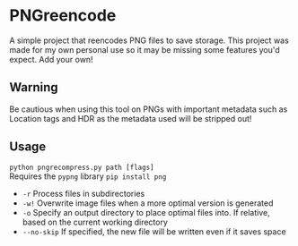 # PNGreencode
A simple project that reencodes PNG files to save storage.
This project was made for my own personal use so it may be missing some features you'd expect. Add your own!

## Warning
Be cautious when using this tool on PNGs with important metadata such as Location tags and HDR as the metadata used will be stripped out!

## Usage
`python pngrecompress.py path [flags]`  
Requires the `pypng` library `pip install png`
- `-r` Process files in subdirectories
- `-w!` Overwrite image files when a more optimal version is generated
- `-o` Specify an output directory to place optimal files into. If relative, based on the current working directory
- `--no-skip` If specified, the new file will be written even if it saves space
